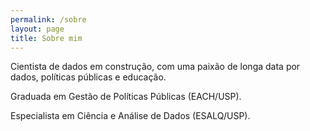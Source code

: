 ```yaml
---
permalink: /sobre
layout: page
title: Sobre mim
---
```

Cientista de dados em construção, com uma paixão de longa data por dados, políticas públicas e educação.

Graduada em Gestão de Políticas Públicas (EACH/USP). <br />

Especialista em Ciência e Análise de Dados (ESALQ/USP).
